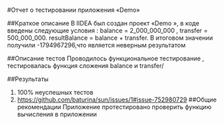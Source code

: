#Отчет о тестировании приложения «Demo»

##Краткое описание 
В IIDEA был создан проект «Demo », в коде введены следующие условия :
balance = 2_000_000_000 , transfer = 500_000_000.  resultBalance = balance + transfer.
В итоговом значении получили -1794967296,что является неверным результатом

##Описание тестов
Проводилось функциональное тестирование , тестировалась функция сложения balance и transfer/

##Результаты 
1.	100%  неуспешных тестов
2.	https://github.com/baturina/sun/issues/1#issue-752980729
##Общие рекомендации
Приложение протестировано
проверить функцию вычисления в приложении
